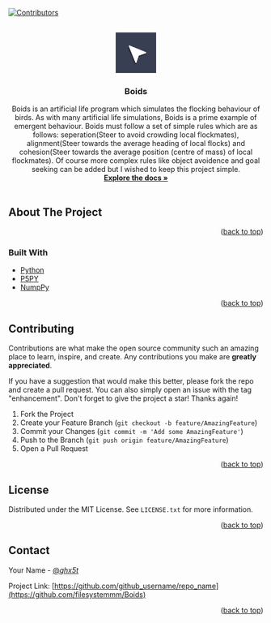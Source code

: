 <div id="top"></div>
<!--
*** Thanks for checking out the Best-README-Template. If you have a suggestion
*** that would make this better, please fork the repo and create a pull request
*** or simply open an issue with the tag "enhancement".
*** Don't forget to give the project a star!
*** Thanks again! Now go create something AMAZING! :D
-->



<!-- PROJECT SHIELDS -->
<!--
*** I'm using markdown "reference style" links for readability.
*** Reference links are enclosed in brackets [ ] instead of parentheses ( ).
*** See the bottom of this document for the declaration of the reference variables
*** for contributors-url, forks-url, etc. This is an optional, concise syntax you may use.
*** https://www.markdownguide.org/basic-syntax/#reference-style-links
-->
[![Contributors][contributors-shield]][contributors-url]



<!-- PROJECT LOGO -->
<br />
<div align="center">
  <a href="https://github.com/filesystemmm/Boids">
    <img src="Boids.png" alt="Logo" width="80" height="80" border-radius"30px">
  </a>

<h3 align="center">Boids</h3>

  <p align="center">
    Boids is an artificial life program which simulates the flocking behaviour of birds. As with many artificial life simulations, Boids is a prime example of emergent behaviour. Boids must follow a set of simple rules which are as follows: seperation(Steer to avoid crowding local flockmates), alignment(Steer towards the average heading of local flocks) and cohesion(Steer towards the average position (centre of mass) of local flockmates).
    Of course more complex rules like object avoidence and goal seeking can be added but I wished to keep this project simple.
    <br />
    <a href="https://en.wikipedia.org/wiki/Boids"><strong>Explore the docs »</strong></a>
    <br />
    <br />
  </p>
</div>


<!-- ABOUT THE PROJECT -->
## About The Project
<p align="right">(<a href="#top">back to top</a>)</p>



### Built With

* [Python](https://python.org/)
* [P5PY](https://github.com/p5py/p5)
* [NumpPy](https://numpy.org/)

<p align="right">(<a href="#top">back to top</a>)</p>

<!-- CONTRIBUTING -->
## Contributing

Contributions are what make the open source community such an amazing place to learn, inspire, and create. Any contributions you make are **greatly appreciated**.

If you have a suggestion that would make this better, please fork the repo and create a pull request. You can also simply open an issue with the tag "enhancement".
Don't forget to give the project a star! Thanks again!

1. Fork the Project
2. Create your Feature Branch (`git checkout -b feature/AmazingFeature`)
3. Commit your Changes (`git commit -m 'Add some AmazingFeature'`)
4. Push to the Branch (`git push origin feature/AmazingFeature`)
5. Open a Pull Request

<p align="right">(<a href="#top">back to top</a>)</p>



<!-- LICENSE -->
## License

Distributed under the MIT License. See `LICENSE.txt` for more information.

<p align="right">(<a href="#top">back to top</a>)</p>



<!-- CONTACT -->
## Contact

Your Name - [@_ghx5t_](https://twitter.com/_ghx5t_)

Project Link: [https://github.com/github_username/repo_name](https://github.com/filesystemmm/Boids)

<p align="right">(<a href="#top">back to top</a>)</p>




<!-- MARKDOWN LINKS & IMAGES -->
<!-- https://www.markdownguide.org/basic-syntax/#reference-style-links -->
[contributors-shield]: https://img.shields.io/github/contributors/filesystemmm/Boids.svg?style=for-the-badge
[contributors-url]: https://github.com/filesystemmm/Boids/graphs/contributors
[forks-shield]: https://img.shields.io/github/forks/github_username/repo_name.svg?style=for-the-badge
[forks-url]: https://github.com/github_username/repo_name/network/members
[stars-shield]: https://img.shields.io/github/stars/github_username/repo_name.svg?style=for-the-badge
[stars-url]: https://github.com/github_username/repo_name/stargazers
[issues-shield]: https://img.shields.io/github/issues/github_username/repo_name.svg?style=for-the-badge
[issues-url]: https://github.com/github_username/repo_name/issues
[license-shield]: https://img.shields.io/github/license/github_username/repo_name.svg?style=for-the-badge
[license-url]: https://github.com/filesystemmm/Boids/LICENSE.txt
[linkedin-shield]: https://img.shields.io/badge/-LinkedIn-black.svg?style=for-the-badge&logo=linkedin&colorB=555
[linkedin-url]: https://linkedin.com/in/linkedin_username
[product-screenshot]: images/screenshot.png
